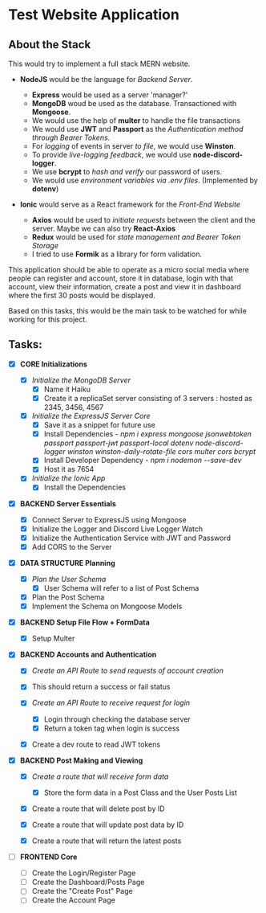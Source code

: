 # Test Website Application

## About the Stack

This would try to implement a full stack MERN website.

 - **NodeJS** would be the language for *Backend Server*.
   - **Express** would be used as a server 'manager?'
   - **MongoDB** woud be used as the database. Transactioned with **Mongoose**.
   - We would use the help of **multer** to handle the file transactions
   - We would use **JWT** and **Passport** as the *Authentication method through
     Bearer Tokens*.
   - For *logging* of events in server *to file*, we would use **Winston**.
   - To provide *live-logging feedback*, we would use **node-discord-logger**.
   - We use **bcrypt** to *hash and verify* our password of users.
   - We would use *environment variables via .env files*. (Implemented by
     **dotenv**)

 - **Ionic** would serve as a React framework for the *Front-End Website*
   - **Axios** would be used to *initiate requests* between the client and the
     server. Maybe we can also try **React-Axios**
   - **Redux** would be used for *state management and Bearer Token Storage*
   - I tried to use **Formik** as a library for form validation.


This application should be able to operate as a micro social media where people
can register and account, store it in database, login with that account, view
their information, create a post and view it in dashboard where the first 30
posts would be displayed.

Based on this tasks, this would be the main task to be watched for while working
for this project.

## Tasks:

- [x] **CORE Initializations**
   
  - [x] *Initialize the MongoDB Server*
    - [x] Name it Haiku
    - [x] Create it a replicaSet server consisting of 3 servers : hosted as
      2345, 3456, 4567
    
  - [x] *Initialize the ExpressJS Server Core*
    - [x] Save it as a snippet for future use
    - [x] Install Dependencies - *npm i express mongoose jsonwebtoken passport passport-jwt 
      passport-local dotenv node-discord-logger winston
      winston-daily-rotate-file cors multer cors bcrypt*
    - [x] Install Developer Dependency - *npm i nodemon --save-dev*
    - [x] Host it as 7654
  
  - [x] *Initialize the Ionic App*
    - [x] Install the Dependencies

- [x] **BACKEND Server Essentials**

  - [x] Connect Server to ExpressJS using Mongoose
  - [x] Initialize the Logger and Discord Live Logger Watch
  - [x] Initialize the Authentication Service with JWT and Password
  - [x] Add CORS to the Server

- [x] **DATA STRUCTURE Planning**

  - [x] *Plan the User Schema*
    - [x] User Schema will refer to a list of Post Schema
  
  - [x] Plan the Post Schema
  - [x] Implement the Schema on Mongoose Models

- [x] **BACKEND Setup File Flow + FormData**

  - [x] Setup Multer

- [x] **BACKEND Accounts and Authentication**
  
  - [x] *Create an API Route to send requests of account creation*
   - [x] This should return a success or fail status

  - [x] *Create an API Route to receive request for login*
    - [x] Login through checking the database server
    - [x] Return a token tag when login is success

  - [x] Create a dev route to read JWT tokens
  
- [x] **BACKEND Post Making and Viewing**

  - [x] *Create a route that will receive form data*
    - [x] Store the form data in a Post Class and the User Posts List

  - [x] Create a route that will delete post by ID

  - [x] Create a route that will update post data by ID
  
  - [x] Create a route that will return the latest posts


- [ ] **FRONTEND Core**

  - [ ] Create the Login/Register Page
  - [ ] Create the Dashboard/Posts Page
  - [ ] Create the "Create Post" Page
  - [ ] Create the Account Page